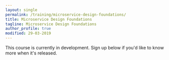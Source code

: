 ```yaml
---
layout: single
permalink: /training/microservice-design-foundations/
title: Microservice Design Foundations
tagline: Microservice Design Foundations
author_profile: true
modified: 29-03-2019
---
```


This course is currently in development. Sign up below if you'd like to know more when it's released.

<div class="createsend-button" style="height:27px;display:inline-block;" data-listid="t/B9/6E4/DB9/9E11336FB148A8B5">
</div><script type="text/javascript">(function () { var e = document.createElement('script'); e.type = 'text/javascript'; e.async = true; e.src = ('https:' == document.location.protocol ? 'https' : 'http') + '://btn.createsend1.com/js/sb.min.js?v=3'; e.className = 'createsend-script'; var s = document.getElementsByTagName('script')[0]; s.parentNode.insertBefore(e, s); })();</script>